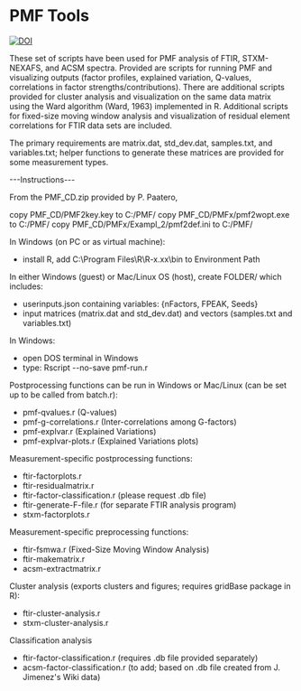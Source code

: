 PMF Tools
===

[![DOI](https://zenodo.org/badge/19334/stakahama/pmf-tools.svg)](https://zenodo.org/badge/latestdoi/19334/stakahama/pmf-tools)

These set of scripts have been used for PMF analysis of FTIR, STXM-NEXAFS, and ACSM spectra. Provided are scripts for running PMF and visualizing outputs (factor profiles, explained variation, Q-values, correlations in factor strengths/contributions). There are additional scripts provided for cluster analysis and visualization on the same data matrix using the Ward algorithm (Ward, 1963) implemented in R. Additional scripts for fixed-size moving window analysis and visualization of residual element correlations for FTIR data sets are included.

The primary requirements are matrix.dat, std_dev.dat, samples.txt, and variables.txt; helper functions to generate these matrices are provided for some measurement types.

---Instructions---

From the PMF_CD.zip provided by P. Paatero,

copy PMF_CD/PMF2key.key to C:/PMF/
copy PMF_CD/PMFx/pmf2wopt.exe to C:/PMF/
copy PMF_CD/PMFx/Exampl_2/pmf2def.ini to C:/PMF/

In Windows (on PC or as virtual machine):
- install R, add C:\Program Files\R\R-x.xx\bin to Environment Path

In either Windows (guest) or Mac/Linux OS (host), create FOLDER/ which includes:
- userinputs.json containing variables: {nFactors, FPEAK, Seeds}
- input matrices (matrix.dat and std_dev.dat) and vectors (samples.txt and variables.txt)

In Windows:
- open DOS terminal in Windows
- type: Rscript --no-save pmf-run.r

Postprocessing functions can be run in Windows or Mac/Linux (can be set up to be called from batch.r):
- pmf-qvalues.r (Q-values)
- pmf-g-correlations.r (Inter-correlations among G-factors)
- pmf-explvar.r (Explained Variations)
- pmf-explvar-plots.r (Explained Variations plots)

Measurement-specific postprocessing functions:
- ftir-factorplots.r
- ftir-residualmatrix.r
- ftir-factor-classification.r (please request .db file)
- ftir-generate-F-file.r (for separate FTIR analysis program)
- stxm-factorplots.r

Measurement-specific preprocessing functions:
- ftir-fsmwa.r (Fixed-Size Moving Window Analysis)
- ftir-makematrix.r
- acsm-extractmatrix.r

Cluster analysis (exports clusters and figures; requires gridBase package in R):
- ftir-cluster-analysis.r
- stxm-cluster-analysis.r

Classification analysis
- ftir-factor-classification.r (requires .db file provided separately)
- acsm-factor-classification.r (to add; based on .db file created from J. Jimenez's Wiki data)
